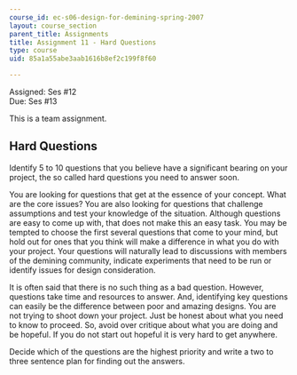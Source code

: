 ```yaml
---
course_id: ec-s06-design-for-demining-spring-2007
layout: course_section
parent_title: Assignments
title: Assignment 11 - Hard Questions
type: course
uid: 85a1a55abe3aab1616b8ef2c199f8f60

---
```


Assigned: Ses #12  
Due: Ses #13

This is a team assignment.

Hard Questions
--------------

Identify 5 to 10 questions that you believe have a significant bearing on your project, the so called hard questions you need to answer soon.

You are looking for questions that get at the essence of your concept. What are the core issues? You are also looking for questions that challenge assumptions and test your knowledge of the situation. Although questions are easy to come up with, that does not make this an easy task. You may be tempted to choose the first several questions that come to your mind, but hold out for ones that you think will make a difference in what you do with your project. Your questions will naturally lead to discussions with members of the demining community, indicate experiments that need to be run or identify issues for design consideration.

It is often said that there is no such thing as a bad question. However, questions take time and resources to answer. And, identifying key questions can easily be the difference between poor and amazing designs. You are not trying to shoot down your project. Just be honest about what you need to know to proceed. So, avoid over critique about what you are doing and be hopeful. If you do not start out hopeful it is very hard to get anywhere.

Decide which of the questions are the highest priority and write a two to three sentence plan for finding out the answers.